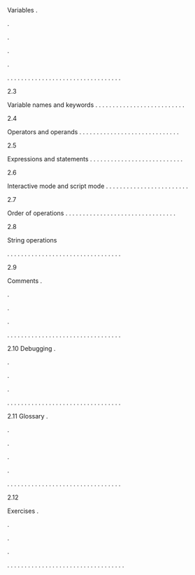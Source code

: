 Variables .

.

.

.

.

. . . . . . . . . . . . . . . . . . . . . . . . . . . . . . . . .

2.3

Variable names and keywords . . . . . . . . . . . . . . . . . . . . . . . . . .

2.4

Operators and operands . . . . . . . . . . . . . . . . . . . . . . . . . . . . .

2.5

Expressions and statements . . . . . . . . . . . . . . . . . . . . . . . . . . .

2.6

Interactive mode and script mode . . . . . . . . . . . . . . . . . . . . . . . .

2.7

Order of operations . . . . . . . . . . . . . . . . . . . . . . . . . . . . . . . .

2.8

String operations

. . . . . . . . . . . . . . . . . . . . . . . . . . . . . . . . .

2.9

Comments .

.

.

.

. . . . . . . . . . . . . . . . . . . . . . . . . . . . . . . . .

2.10 Debugging .

.

.

.

. . . . . . . . . . . . . . . . . . . . . . . . . . . . . . . . .

2.11 Glossary .

.

.

.

.

. . . . . . . . . . . . . . . . . . . . . . . . . . . . . . . . .

2.12

Exercises .

.

.

.

. . . . . . . . . . . . . . . . . . . . . . . . . . . . . . . . . .